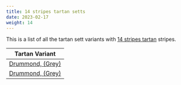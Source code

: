 ```yaml
---
title: 14 stripes tartan setts
date: 2023-02-17
weight: 14
---
```

This is a list of all the tartan sett variants with [14 stripes tartan](/stripes/stripes14/) stripes.

| Tartan Variant |
|---------------|
| [Drummond, (Grey)](/tartans/k/8/na4/k4/n28/na4/k4/na4/k8/n4/k32/na4/k4/na2/k/8/)||
| [Drummond, (Grey)](/tartans/k/8/na4/k4/n28/na4/k4/na4/k8/n4/k32/na4/k4/na2/k/8/)||
